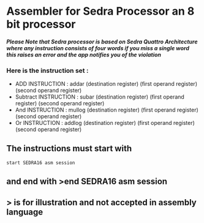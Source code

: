 # Assembler for Sedra Processor an 8 bit processor

#### *Please Note that Sedra processor is based on Sedra Quattro Architecture where any instruction consists of four words if you miss a single word this raises an error and the app notifies you of the violation*

### Here is the instruction set :
*  ADD INSTRUCTION : addar (destination register) (first operand register) (second operand register)
*  Subtract INSTRUCTION : subar (destination register) (first operand register) (second operand register) 
* And INSTRUCTION : mullog (destination register) (first operand register) (second operand register) 
*  Or INSTRUCTION : addlog (destination register) (first operand register) (second operand register) 

## The instructions must start with 

```
start SEDRA16 asm session
```
## and end with >end SEDRA16 asm session
## > is for illustration and not accepted in assembly language


